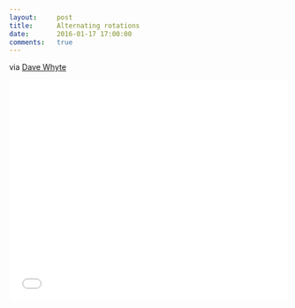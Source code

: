 ```yaml
---
layout:     post
title:      Alternating rotations
date:       2016-01-17 17:00:00
comments:   true
---
```


via [Dave Whyte](https://dribbble.com/beesandbombs)


<iframe width="100%" height="400" src="//jsfiddle.net/p1g9gqto/embedded/result,js" allowfullscreen="allowfullscreen" frameborder="0"></iframe>
